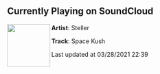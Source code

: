## Currently Playing on SoundCloud

[<img align="left" width="100" src="https://i1.sndcdn.com/artworks-nWzRJOKI12qvDBUv-vwyo3Q-t500x500.jpg">](https://soundcloud.com/stellersounds/space-kush?in=stellersounds/sets/day-dreaming-ep)

**Artist**: Steller 

**Track**: Space Kush

Last updated at 03/28/2021 22:39
